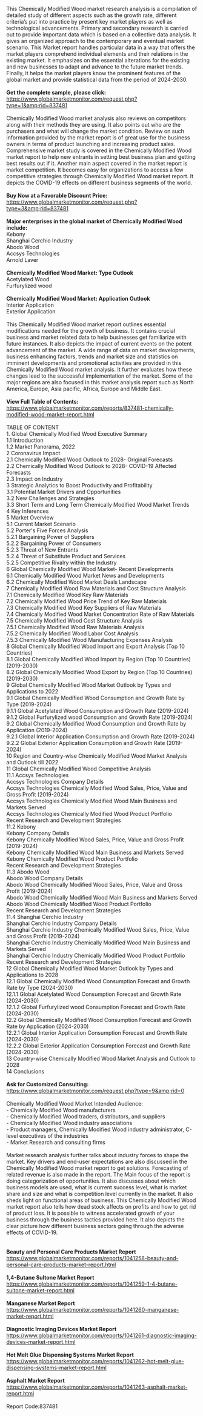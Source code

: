 This Chemically Modified Wood market research analysis  is a compilation of detailed study of different aspects such as the growth rate, different criteria’s put into practice by present key market players as well as technological advancements. Primary and secondary research is carried out to provide important data which is based on a collective data analysis. It gives an organized approach to the contemporary and eventual market scenario. This Market report handles particular data in a way that offers the market players comprehend individual elements and their relations in the existing market. It emphasizes on the essential alterations for the existing and new businesses to adapt and advance to the future market trends. Finally, it helps the market players know the prominent features of the global market and provide statistical data from the period of 2024-2030.<br /><br /><strong>Get the complete sample, please click:</strong><br /><a href="https://www.globalmarketmonitor.com/request.php?type=1&amp;rid=837481">https://www.globalmarketmonitor.com/request.php?type=1&amp;rid=837481</a><br /><br />Chemically Modified Wood market analysis also reviews on competitors along with their methods they are using. It also points out who are the purchasers and what will change the market condition. Review on such information provided by the market report is of great use for the business owners in terms of product launching and increasing product sales. Comprehensive market study is covered in the Chemically Modified Wood market report to help new entrants in setting best business plan and getting best results out if it. Another main aspect covered in the market report is market competition. It becomes easy for organizations to access a few competitive strategies through Chemically Modified Wood market report. It depicts the COVID-19 effects on different business segments of the world. <br /><br /><strong>Buy Now at a Favorable Discount Price:</strong><br /><a href="https://www.globalmarketmonitor.com/request.php?type=3&amp;rid=837481">https://www.globalmarketmonitor.com/request.php?type=3&amp;rid=837481</a><br /><br /><strong>Major enterprises in the global market of Chemically Modified Wood include:</strong><br /> Kebony <br />Shanghai Cerchio Industry <br />Abodo Wood <br />Accsys Technologies <br />Arnold Laver <br /><br /><strong>Chemically Modified Wood Market: Type Outlook</strong><br />Acetylated Wood <br />Furfurylized wood <br /><br /><strong>Chemically Modified Wood Market: Application Outlook</strong><br />Interior Application <br />Exterior Application <br /><br />This Chemically Modified Wood market report outlines essential modifications needed for the growth of business. It contains crucial business and market related data to help businesses get familiarize with future instances. It also depicts the impact of current events on the potent advancement of the market. A wide range of data on market developments, business enhancing factors, trends and market size and statistics on imminent developments and promotional activities are provided in this Chemically Modified Wood market analysis. It further evaluates how these changes lead to the successful implementation of the market. Some of the major regions are also focused in this market analysis report such as North America, Europe, Asia pacific, Africa, Europe and Middle East. <br /><br /><strong>View Full Table of Contents:</strong><br /><a href="https://www.globalmarketmonitor.com/reports/837481-chemically-modified-wood-market-report.html">https://www.globalmarketmonitor.com/reports/837481-chemically-modified-wood-market-report.html</a><br /><br />TABLE OF CONTENT<br />1. Global Chemically Modified Wood Executive Summary<br />1.1 Introduction<br />1.2 Market Panorama, 2022<br />2 Coronavirus Impact<br />2.1 Chemically Modified Wood Outlook to 2028- Original Forecasts<br />2.2 Chemically Modified Wood Outlook to 2028- COVID-19 Affected Forecasts<br />2.3 Impact on Industry<br />3 Strategic Analytics to Boost Productivity and Profitability<br />3.1 Potential Market Drivers and Opportunities<br />3.2 New Challenges and Strategies<br />3.3 Short Term and Long Term Chemically Modified Wood Market Trends<br />4 Key Inferences<br />5 Market Overview<br />5.1 Current Market Scenario<br />5.2 Porter's Five Forces Analysis<br />5.2.1 Bargaining Power of Suppliers<br />5.2.2 Bargaining Power of Consumers<br />5.2.3 Threat of New Entrants<br />5.2.4 Threat of Substitute Product and Services<br />5.2.5 Competitive Rivalry within the Industry<br />6 Global Chemically Modified Wood Market- Recent Developments<br />6.1 Chemically Modified Wood Market News and Developments<br />6.2 Chemically Modified Wood Market Deals Landscape<br />7 Chemically Modified Wood Raw Materials and Cost Structure Analysis<br />7.1 Chemically Modified Wood Key Raw Materials<br />7.2 Chemically Modified Wood Price Trend of Key Raw Materials<br />7.3 Chemically Modified Wood Key Suppliers of Raw Materials<br />7.4 Chemically Modified Wood Market Concentration Rate of Raw Materials<br />7.5 Chemically Modified Wood Cost Structure Analysis<br />7.5.1 Chemically Modified Wood Raw Materials Analysis<br />7.5.2 Chemically Modified Wood Labor Cost Analysis<br />7.5.3 Chemically Modified Wood Manufacturing Expenses Analysis<br />8 Global Chemically Modified Wood Import and Export Analysis (Top 10 Countries)<br />8.1 Global Chemically Modified Wood Import by Region (Top 10 Countries) (2019-2030)<br />8.2 Global Chemically Modified Wood Export by Region (Top 10 Countries) (2019-2030)<br />9 Global Chemically Modified Wood Market Outlook by Types and Applications to 2022<br />9.1 Global Chemically Modified Wood Consumption and Growth Rate by Type (2019-2024)<br />9.1.1 Global Acetylated Wood Consumption and Growth Rate (2019-2024)<br />9.1.2 Global Furfurylized wood Consumption and Growth Rate (2019-2024)<br />9.2 Global Chemically Modified Wood Consumption and Growth Rate by Application (2019-2024)<br />9.2.1  Global Interior Application Consumption and Growth Rate (2019-2024)<br />9.2.2  Global Exterior Application Consumption and Growth Rate (2019-2024)<br />10 Region and Country-wise Chemically Modified Wood Market Analysis and Outlook till 2022<br />11 Global Chemically Modified Wood Competitive Analysis<br />11.1 Accsys Technologies<br />Accsys Technologies Company Details<br />Accsys Technologies Chemically Modified Wood Sales, Price, Value and Gross Profit (2019-2024)<br />Accsys Technologies Chemically Modified Wood Main Business and Markets Served<br />Accsys Technologies Chemically Modified Wood Product Portfolio<br />Recent Research and Development Strategies<br />11.2 Kebony<br />Kebony Company Details<br />Kebony Chemically Modified Wood Sales, Price, Value and Gross Profit (2019-2024)<br />Kebony Chemically Modified Wood Main Business and Markets Served<br />Kebony Chemically Modified Wood Product Portfolio<br />Recent Research and Development Strategies<br />11.3 Abodo Wood<br />Abodo Wood Company Details<br />Abodo Wood Chemically Modified Wood Sales, Price, Value and Gross Profit (2019-2024)<br />Abodo Wood Chemically Modified Wood Main Business and Markets Served<br />Abodo Wood Chemically Modified Wood Product Portfolio<br />Recent Research and Development Strategies<br />11.4 Shanghai Cerchio Industry<br />Shanghai Cerchio Industry Company Details<br />Shanghai Cerchio Industry Chemically Modified Wood Sales, Price, Value and Gross Profit (2019-2024)<br />Shanghai Cerchio Industry Chemically Modified Wood Main Business and Markets Served<br />Shanghai Cerchio Industry Chemically Modified Wood Product Portfolio<br />Recent Research and Development Strategies<br />12 Global Chemically Modified Wood Market Outlook by Types and Applications to 2028<br />12.1 Global Chemically Modified Wood Consumption Forecast and Growth Rate by Type (2024-2030)<br />12.1.1 Global Acetylated Wood Consumption Forecast and Growth Rate (2024-2030)<br />12.1.2 Global Furfurylized wood Consumption Forecast and Growth Rate (2024-2030)<br />12.2 Global Chemically Modified Wood Consumption Forecast and Growth Rate by Application (2024-2030)<br />12.2.1 Global Interior Application Consumption Forecast and Growth Rate (2024-2030)<br />12.2.2 Global Exterior Application Consumption Forecast and Growth Rate (2024-2030)<br />13 Country-wise Chemically Modified Wood Market Analysis and Outlook to 2028<br />14 Conclusions<br /><br /><strong>Ask for Customized Consulting:</strong><br /><a href="https://www.globalmarketmonitor.com/request.php?type=9&amp;rid=0">https://www.globalmarketmonitor.com/request.php?type=9&amp;rid=0</a><br /><br />Chemically Modified Wood Market Intended Audience:<br />- Chemically Modified Wood manufacturers<br />- Chemically Modified Wood traders, distributors, and suppliers<br />- Chemically Modified Wood industry associations<br />- Product managers, Chemically Modified Wood industry administrator, C-level executives of the industries<br />- Market Research and consulting firms<br /><br />Market research analysis further talks about industry forces to shape the market. Key drivers and end-user expectations are also discussed in the Chemically Modified Wood market report to get solutions. Forecasting of related revenue is also made in the report. The Main focus of the report is doing categorization of opportunities. It also discusses about which business models are used, what is current success level, what is market share and size and what is competition level currently in the market. It also sheds light on functional areas of business. This Chemically Modified Wood market report also tells how dead stock affects on profits and how to get rid of product loss. It is possible to witness accelerated growth of your business through the business tactics provided here. It also depicts the clear picture how different business sectors going through the adverse effects of COVID-19. <br /><br /><strong><br /></strong><strong>Beauty and Personal Care Products Market Report</strong><br /><a href="https://www.globalmarketmonitor.com/reports/1041258-beauty-and-personal-care-products-market-report.html">https://www.globalmarketmonitor.com/reports/1041258-beauty-and-personal-care-products-market-report.html</a><br /><br /><strong>1,4-Butane Sultone Market Report</strong><br /><a href="https://www.globalmarketmonitor.com/reports/1041259-1-4-butane-sultone-market-report.html">https://www.globalmarketmonitor.com/reports/1041259-1-4-butane-sultone-market-report.html</a><br /><br /><strong>Manganese Market Report</strong><br /><a href="https://www.globalmarketmonitor.com/reports/1041260-manganese-market-report.html">https://www.globalmarketmonitor.com/reports/1041260-manganese-market-report.html</a><br /><br /><strong>Diagnostic Imaging Devices Market Report</strong><br /><a href="https://www.globalmarketmonitor.com/reports/1041261-diagnostic-imaging-devices-market-report.html">https://www.globalmarketmonitor.com/reports/1041261-diagnostic-imaging-devices-market-report.html</a><br /><br /><strong>Hot Melt Glue Dispensing Systems Market Report</strong><br /><a href="https://www.globalmarketmonitor.com/reports/1041262-hot-melt-glue-dispensing-systems-market-report.html">https://www.globalmarketmonitor.com/reports/1041262-hot-melt-glue-dispensing-systems-market-report.html</a><br /><br /><strong>Asphalt Market Report</strong><br /><a href="https://www.globalmarketmonitor.com/reports/1041263-asphalt-market-report.html">https://www.globalmarketmonitor.com/reports/1041263-asphalt-market-report.html</a><br /><br />Report Code:837481</p>
